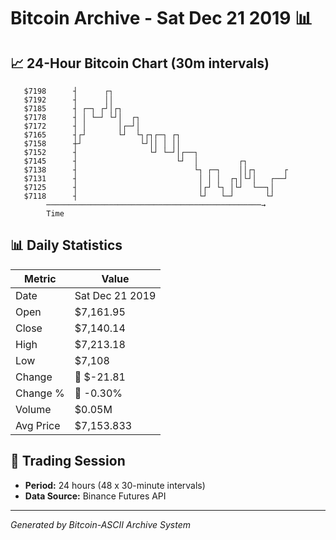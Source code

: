 # Bitcoin Archive - Sat Dec 21 2019 📊

## 📈 24-Hour Bitcoin Chart (30m intervals)

```
   $7198      ┤      ┌┐                                        
   $7192      ┤      ││                                        
   $7185      ┤ ┌─┐ ┌┘│┌┐                                      
   $7178      ┤ │ └─┘ └┘│  ┌┐                                  
   $7172      ┤ │       │┌─┘│                                  
   $7165      ┤┌┘       └┘  └┐┌┐┌─┐ ┌┐                         
   $7158      ┼┘             └┘││ │ ││                         
   $7152      ┤                └┘ └─┘│┌──┐                     
   $7145      ┤                      └┘  │         ┌┐          
   $7138      ┤                          └┐ ┌─┐    ││┌┐      ┌ 
   $7131      ┤                           │ │ │  ┌┐│└┘│   ┌──┘ 
   $7125      ┤                           │┌┘ └┐ │└┘  └──┐│    
   $7118      ┤                           └┘   └─┘       └┘    
        ────────────────────────────────────────────────→
        Time
```

## 📊 Daily Statistics

| Metric | Value |
|--------|-------|
| Date | Sat Dec 21 2019 |
| Open | $7,161.95 |
| Close | $7,140.14 |
| High | $7,213.18 |
| Low | $7,108 |
| Change | 🔴 $-21.81 |
| Change % | 🔴 -0.30% |
| Volume | $0.05M |
| Avg Price | $7,153.833 |

## 📅 Trading Session

- **Period:** 24 hours (48 x 30-minute intervals)
- **Data Source:** Binance Futures API

---
*Generated by Bitcoin-ASCII Archive System*
